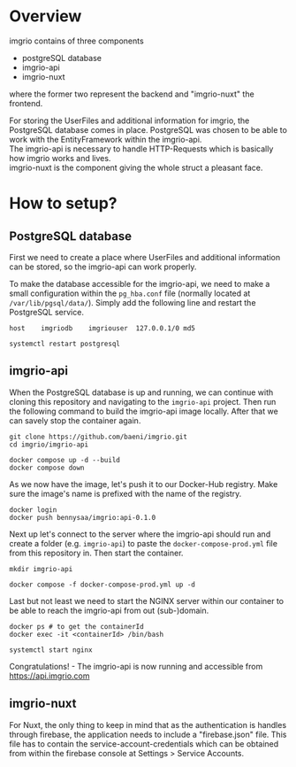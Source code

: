 # Overview

imgrio contains of three components

- postgreSQL database
- imgrio-api
- imgrio-nuxt

where the former two represent the backend and "imgrio-nuxt" the frontend.

For storing the UserFiles and additional information for imgrio, the PostgreSQL database comes in place. PostgreSQL was chosen to be able to work with the EntityFramework within the imgrio-api.<br>
The imgrio-api is necessary to handle HTTP-Requests which is basically how imgrio works and lives.<br>
imgrio-nuxt is the component giving the whole struct a pleasant face.

# How to setup?

## PostgreSQL database

First we need to create a place where UserFiles and additional information can be stored, so the imgrio-api can work properly.

To make the database accessible for the imgrio-api, we need to make a small configuration within the `pg_hba.conf` file (normally located at `/var/lib/pgsql/data/`). Simply add the following line and restart the PostgreSQL service.

```
host	imgriodb	imgriouser	127.0.0.1/0	md5

```

```
systemctl restart postgresql

```

## imgrio-api

When the PostgreSQL database is up and running, we can continue with cloning this repository and navigating to the `imgrio-api` project.
Then run the following command to build the imgrio-api image locally. After that we can savely stop the container again.

```
git clone https://github.com/baeni/imgrio.git
cd imgrio/imgrio-api
```

```
docker compose up -d --build
docker compose down
```

As we now have the image, let's push it to our Docker-Hub registry. Make sure the image's name is prefixed with the name of the registry.

```
docker login
docker push bennysaa/imgrio:api-0.1.0
```

Next up let's connect to the server where the imgrio-api should run and create a folder (e.g. `imgrio-api`) to paste the `docker-compose-prod.yml` file from this repository in.
Then start the container.

```
mkdir imgrio-api

```

```
docker compose -f docker-compose-prod.yml up -d

```

Last but not least we need to start the NGINX server within our container to be able to reach the imgrio-api from out (sub-)domain.

```
docker ps # to get the containerId
docker exec -it <containerId> /bin/bash
```

```
systemctl start nginx

```

Congratulations! - The imgrio-api is now running and accessible from https://api.imgrio.com

## imgrio-nuxt

For Nuxt, the only thing to keep in mind that as the authentication is handles through firebase, the application needs to include a "firebase.json" file. This file has to contain the service-account-credentials which can be obtained from within the firebase console at Settings > Service Accounts.
